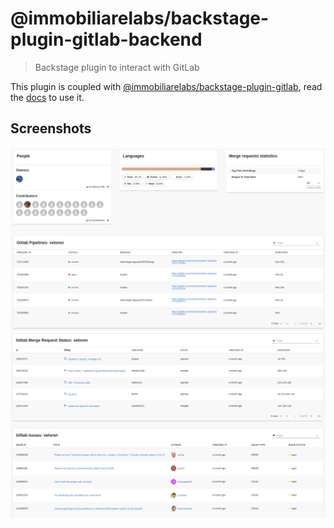 # @immobiliarelabs/backstage-plugin-gitlab-backend

> Backstage plugin to interact with GitLab

This plugin is coupled with [@immobiliarelabs/backstage-plugin-gitlab](https://github.com/immobiliare/backstage-plugin-gitlab), read the [docs](https://github.com/immobiliare/backstage-plugin-gitlab) to use it.

## Screenshots

<img src="https://raw.githubusercontent.com/immobiliare/backstage-plugin-gitlab/main/src/assets/backstage_gitlab_pipeline_information.png"  alt="Contributors Languages Pipeline Status"/>
<img src="https://raw.githubusercontent.com/immobiliare/backstage-plugin-gitlab/main/src/assets/backstage_gitlab_mr_and_issues.png"  alt="Merge Request Information"/>
